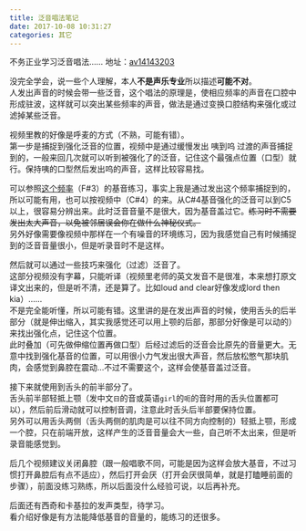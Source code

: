 ```yaml
---
title: 泛音唱法笔记
date: 2017-10-08 10:31:27
categories: 其它
---
```

不务正业学习泛音唱法……  <!--more-->
地址：[av14143203](https://www.bilibili.com/video/av14143203/#page=7)


没完全学会，说一些个人理解，本人**不是声乐专业**所以描述**可能不对**。  
人发出声音的时候会带一些泛音，这个唱法的原理是，使相应频率的声音在口腔中形成驻波，这样就可以突出某些频率的声音，做法是通过变换口腔结构来强化或过滤掉某些泛音。  

视频里教的好像是呼麦的方式（不熟，可能有错）。  
第一步是捕捉到强化泛音的位置，视频中是通过缓慢发出 咦到呜 过渡的声音捕捉到的，一般来回几次就可以听到被强化了的泛音，记住这个最强点位置（口型）就行。保持咦的口型然后发出呜的声音，这样比较容易找。    

可以参照[这个频率](https://en.wikipedia.org/wiki/File:Overtone_singing.ogg)（F#3）的基音练习，事实上我是通过发出这个频率捕捉到的，所以可能有用，也可以按视频中（C#4）的来。从C#4基音强化的泛音可以到C5以上，很容易分辨出来。此时泛音音量不是很大，因为基音盖过它。~~练习时不需要发出太大声音，以免被邻居误会你在做什么神秘仪式。~~   
另外好像需要像视频中那样在一个有噪音的环境练习，因为我感觉自己有时候捕捉到的泛音音量很小，但是听录音时不是这样。

然后就可以通过一些技巧来强化（过滤）泛音了。  
这部分视频没有字幕，只能听译（视频里老师的英文发音不是很准，本来想打原文译文出来的，但是听不清，还是算了。比如loud and clear好像发成lord then kia）……  
不是完全能听懂，所以可能有错。这里讲的是在发出声音的时候，使用舌头的后半部分（就是伸出缩入，其实我感觉还可以用上颚的后部，那部分好像是可以动的）来找出强化点，记住这个位置。    
此时叠加（可先做伸缩位置再做口型）后经过滤后的泛音会比原先的音量更大。无意中找到强化基音的位置，可以用很小力气发出很大声音，然后放松憋气那块肌肉，会感觉到鼻腔在震动…不过不需要这个，这样会使基音盖过泛音。    

接下来就使用到舌头的前半部分了。  
舌头前半部轻抵上颚（发中文`日`的音或英语`girl`的`呃`的音时用的舌头位置都可以），然后前后滑动就可以控制音调，注意此时舌头后半部要保持位置。  
另外可以用舌头两侧（舌头两侧的肌肉是可以往不同方向控制的）轻抵上颚，形成一个腔，只在前端开放，这样产生的泛音音量会大一些，自己听不太出来，但是听录音能感觉到。  

后几个视频建议关闭鼻腔（跟一般唱歌不同，可能是因为这样会放大基音，不过习惯打开鼻腔后有点不适应），然后打开会厌（打开会厌很简单，就是打瞌睡前面的步骤），前面没练习熟练，所以后面没什么经验可说，以后再补充。  

后面还有西奇和卡基拉的发声类型，待学习。  
看介绍好像是有方法能降低基音的音量的，能练习的还很多。  
